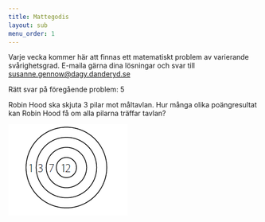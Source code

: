 ```yaml
---
title: Mattegodis
layout: sub
menu_order: 1
---
```


Varje vecka kommer här att finnas ett matematiskt problem av varierande svårighetsgrad. E-maila gärna dina lösningar och svar till
[susanne.gennow@dagy.danderyd.se](mailto:susanne.gennow@dagy.danderyd.se)

Rätt svar på föregående problem: 5

Robin Hood ska skjuta 3 pilar mot måltavlan.
Hur många olika poängresultat kan Robin Hood få om alla pilarna träffar tavlan?

<img src="/assets/maltavla.png" alt="Tysklogga" width="240" height="183">
